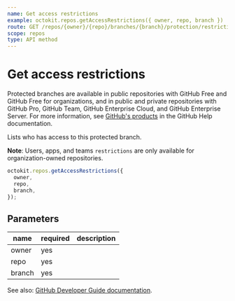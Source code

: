 ```yaml
---
name: Get access restrictions
example: octokit.repos.getAccessRestrictions({ owner, repo, branch })
route: GET /repos/{owner}/{repo}/branches/{branch}/protection/restrictions
scope: repos
type: API method
---
```


# Get access restrictions

Protected branches are available in public repositories with GitHub Free and GitHub Free for organizations, and in public and private repositories with GitHub Pro, GitHub Team, GitHub Enterprise Cloud, and GitHub Enterprise Server. For more information, see [GitHub's products](https://docs.github.com/github/getting-started-with-github/githubs-products) in the GitHub Help documentation.

Lists who has access to this protected branch.

**Note**: Users, apps, and teams `restrictions` are only available for organization-owned repositories.

```js
octokit.repos.getAccessRestrictions({
  owner,
  repo,
  branch,
});
```

## Parameters

<table>
  <thead>
    <tr>
      <th>name</th>
      <th>required</th>
      <th>description</th>
    </tr>
  </thead>
  <tbody>
    <tr><td>owner</td><td>yes</td><td>

</td></tr>
<tr><td>repo</td><td>yes</td><td>

</td></tr>
<tr><td>branch</td><td>yes</td><td>

</td></tr>
  </tbody>
</table>

See also: [GitHub Developer Guide documentation](https://developer.github.com/v3/repos/branches/#get-access-restrictions).
